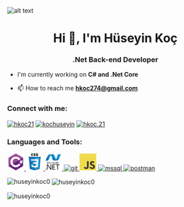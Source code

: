 ![alt text](http://hizliresim.com/j6zc4qe)

<h1 align="center">Hi 👋, I'm Hüseyin Koç</h1>
<h3 align="center">.Net Back-end Developer</h3>

- I'm currently working on **C# and .Net Core**

- 📫 How to reach me **hkoc274@gmail.com**

<h3 align="left">Connect with me:</h3>
<p align="left">
<a href="https://twitter.com/hkoc21" target="blank"><img align="center" src="https://raw.githubusercontent.com/rahuldkjain/github-profile-readme-generator/master/src/images/icons/Social/twitter.svg" alt="hkoc21" height="30" width="40" /></a>
<a href="https://linkedin.com/in/kochuseyin" target="blank"><img align="center" src="https://raw.githubusercontent.com/rahuldkjain/github-profile-readme-generator/master/src/images/icons/Social/linked-in-alt.svg" alt="kochuseyin" height="30" width="40" /></a>
<a href="https://instagram.com/hkoc.21" target="blank"><img align="center" src="https://raw.githubusercontent.com/rahuldkjain/github-profile-readme-generator/master/src/images/icons/Social/instagram.svg" alt="hkoc.21" height="30" width="40" /></a>
</p>

<h3 align="left">Languages and Tools:</h3>
<p align="left"> <a href="https://www.w3schools.com/cs/" target="_blank" rel="noreferrer"> <img src="https://raw.githubusercontent.com/devicons/devicon/master/icons/csharp/csharp-original.svg" alt="csharp" width="40" height="40"/> </a> <a href="https://www.w3schools.com/css/" target="_blank" rel="noreferrer"> <img src="https://raw.githubusercontent.com/devicons/devicon/master/icons/css3/css3-original-wordmark.svg" alt="css3" width="40" height="40"/> </a> <a href="https://dotnet.microsoft.com/" target="_blank" rel="noreferrer"> <img src="https://raw.githubusercontent.com/devicons/devicon/master/icons/dot-net/dot-net-original-wordmark.svg" alt="dotnet" width="40" height="40"/> </a> <a href="https://git-scm.com/" target="_blank" rel="noreferrer"> <img src="https://www.vectorlogo.zone/logos/git-scm/git-scm-icon.svg" alt="git" width="40" height="40"/> </a> <a href="https://developer.mozilla.org/en-US/docs/Web/JavaScript" target="_blank" rel="noreferrer"> <img src="https://raw.githubusercontent.com/devicons/devicon/master/icons/javascript/javascript-original.svg" alt="javascript" width="40" height="40"/> </a> <a href="https://www.microsoft.com/en-us/sql-server" target="_blank" rel="noreferrer"> <img src="https://www.svgrepo.com/show/303229/microsoft-sql-server-logo.svg" alt="mssql" width="40" height="40"/> </a> <a href="https://postman.com" target="_blank" rel="noreferrer"> <img src="https://www.vectorlogo.zone/logos/getpostman/getpostman-icon.svg" alt="postman" width="40" height="40"/> </a> </p>

<p><img align="left" src="https://github-readme-stats.vercel.app/api/top-langs?username=huseyinkoc0&show_icons=true&locale=en&layout=compact" alt="huseyinkoc0" /></p>

<p>&nbsp;<img align="center" src="https://github-readme-stats.vercel.app/api?username=huseyinkoc0&show_icons=true&locale=en" alt="huseyinkoc0" /></p>

<p><img align="center" src="https://github-readme-streak-stats.herokuapp.com/?user=huseyinkoc0&" alt="huseyinkoc0" /></p>
